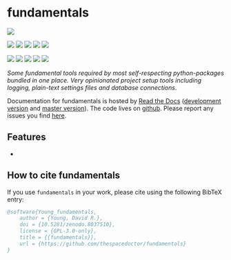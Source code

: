 # fundamentals


[![](https://zenodo.org/badge/52598459.svg)](https://zenodo.org/badge/latestdoi/52598459) 



<!-- INFO BADGES -->  

[![](https://img.shields.io/pypi/pyversions/fundamentals)](https://pypi.org/project/fundamentals/)
[![](https://img.shields.io/pypi/v/fundamentals)](https://pypi.org/project/fundamentals/)
[![](https://img.shields.io/conda/vn/conda-forge/fundamentals.svg)](https://anaconda.org/conda-forge/fundamentals)
[![](https://pepy.tech/badge/fundamentals)](https://pepy.tech/project/fundamentals)
[![](https://img.shields.io/github/license/thespacedoctor/fundamentals)](https://github.com/thespacedoctor/fundamentals)

<!-- STATUS BADGES -->  

[![](http://157.245.42.153:8080/buildStatus/icon?job=fundamentals%2Fmaster&subject=build%20master)](http://157.245.42.153:8080/blue/organizations/jenkins/fundamentals/activity?branch=master)
[![](http://157.245.42.153:8080/buildStatus/icon?job=fundamentals%2Fdevelop&subject=build%20dev)](http://157.245.42.153:8080/blue/organizations/jenkins/fundamentals/activity?branch=develop)
[![](https://cdn.jsdelivr.net/gh/thespacedoctor/fundamentals@master/coverage.svg)](https://raw.githack.com/thespacedoctor/fundamentals/master/htmlcov/index.html)
[![](https://readthedocs.org/projects/fundamentals/badge/?version=master)](https://fundamentals.readthedocs.io/en/master/)
[![](https://img.shields.io/github/issues/thespacedoctor/fundamentals/type:%20bug?label=bug%20issues)](https://github.com/thespacedoctor/fundamentals/issues?q=is%3Aissue+is%3Aopen+label%3A%22type%3A+bug%22+)

*Some fundamental tools required by most self-respecting python-packages bundled in one place. Very opinionated project setup tools including logging, plain-text settings files and database connections*.

Documentation for fundamentals is hosted by [Read the Docs](https://fundamentals.readthedocs.io/en/master/) ([development version](https://fundamentals.readthedocs.io/en/develop/) and [master version](https://fundamentals.readthedocs.io/en/master/)). The code lives on [github](https://github.com/thespacedoctor/fundamentals). Please report any issues you find [here](https://github.com/thespacedoctor/fundamentals/issues).

## Features

* 

## How to cite fundamentals

If you use `fundamentals` in your work, please cite using the following BibTeX entry: 

```bibtex
@software{Young_fundamentals,
    author = {Young, David R.},
    doi = {10.5281/zenodo.8037510},
    license = {GPL-3.0-only},
    title = {{fundamentals}},
    url = {https://github.com/thespacedoctor/fundamentals}
}
```


 

